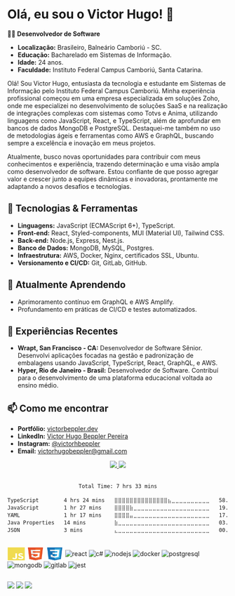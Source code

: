 # Olá, eu sou o Victor Hugo! 👋

👨‍💻 **Desenvolvedor de Software**

- **Localização:** Brasileiro, Balneário Camboriú - SC.
- **Educação:** Bacharelado em Sistemas de Informação.
- **Idade:** 24 anos.
- **Faculdade:** Instituto Federal Campus Camboriú, Santa Catarina.

Olá! Sou Victor Hugo, entusiasta da tecnologia e estudante em Sistemas de Informação pelo Instituto Federal Campus Camboriú. Minha experiência profissional começou em uma empresa especializada em soluções Zoho, onde me especializei no desenvolvimento de soluções SaaS e na realização de integrações complexas com sistemas como Totvs e Anima, utilizando linguagens como JavaScript, React, e TypeScript, além de aprofundar em bancos de dados MongoDB e PostgreSQL. Destaquei-me também no uso de metodologias ágeis e ferramentas como AWS e GraphQL, buscando sempre a excelência e inovação em meus projetos.

Atualmente, busco novas oportunidades para contribuir com meus conhecimentos e experiência, trazendo determinação e uma visão ampla como desenvolvedor de software. Estou confiante de que posso agregar valor e crescer junto a equipes dinâmicas e inovadoras, prontamente me adaptando a novos desafios e tecnologias.

## 🔧 Tecnologias & Ferramentas

- **Linguagens:** JavaScript (ECMAScript 6+), TypeScript.
- **Front-end:** React, Styled-components, MUI (Material UI), Tailwind CSS.
- **Back-end:** Node.js, Express, Nest.js.
- **Banco de Dados:** MongoDB, MySQL, Postgres.
- **Infraestrutura:** AWS, Docker, Nginx, certificados SSL, Ubuntu.
- **Versionamento e CI/CD:** Git, GitLab, GitHub.

## 🌱 Atualmente Aprendendo

- Aprimoramento contínuo em GraphQL e AWS Amplify.
- Profundamento em práticas de CI/CD e testes automatizados.

## 💼 Experiências Recentes

- **Wrapt, San Francisco - CA:** Desenvolvedor de Software Sênior. Desenvolvi aplicações focadas na gestão e padronização de embalagens usando JavaScript, TypeScript, React, GraphQL, e AWS.
- **Hyper, Rio de Janeiro - Brasil:** Desenvolvedor de Software. Contribuí para o desenvolvimento de uma plataforma educacional voltada ao ensino médio.

## 📫 Como me encontrar

- **Portfólio:** [victorbeppler.dev](http://victorbeppler.dev)
- **LinkedIn:** [Victor Hugo Beppler Pereira](https://www.linkedin.com/in/victor-hugo-beppler-pereira-a012a7166/)
- **Instagram:** [@victorhbeppler](https://www.instagram.com/victorhbeppler)
- **Email:** [victorhugobeppler@gmail.com](mailto:victorhugobeppler@gmail.com)




<div align="center">
<a href="https://github.com/victorbeppler">
<img height="180em" src="https://github-readme-stats.vercel.app/api?username=victorbeppler&show_icons=false&theme=dark&include_all_commits=true&count_private=true"/>
<img height="180em" src="https://github-readme-stats.vercel.app/api/top-langs/?username=victorbeppler&layout=compact&langs_count=7&theme=dark"/>
    
##
    
    
<!--START_SECTION:waka-->

```txt
Total Time: 7 hrs 33 mins

TypeScript        4 hrs 24 mins   ⣿⣿⣿⣿⣿⣿⣿⣿⣿⣿⣿⣿⣿⣿⣦⣀⣀⣀⣀⣀⣀⣀⣀⣀⣀   58.29 %
JavaScript        1 hr 27 mins    ⣿⣿⣿⣿⣷⣀⣀⣀⣀⣀⣀⣀⣀⣀⣀⣀⣀⣀⣀⣀⣀⣀⣀⣀⣀   19.23 %
YAML              1 hr 17 mins    ⣿⣿⣿⣿⣤⣀⣀⣀⣀⣀⣀⣀⣀⣀⣀⣀⣀⣀⣀⣀⣀⣀⣀⣀⣀   17.09 %
Java Properties   14 mins         ⣷⣀⣀⣀⣀⣀⣀⣀⣀⣀⣀⣀⣀⣀⣀⣀⣀⣀⣀⣀⣀⣀⣀⣀⣀   03.23 %
JSON              3 mins          ⣄⣀⣀⣀⣀⣀⣀⣀⣀⣀⣀⣀⣀⣀⣀⣀⣀⣀⣀⣀⣀⣀⣀⣀⣀   00.85 %
```

<!--END_SECTION:waka-->

</div>
<div style="display: inline_block"><br>
<img align="center" alt="Js" height="30" width="40" src="https://raw.githubusercontent.com/devicons/devicon/master/icons/javascript/javascript-plain.svg">
<img align="center" alt="HTML" height="30" width="40" src="https://raw.githubusercontent.com/devicons/devicon/master/icons/html5/html5-original.svg">
<img align="center" alt="CSS" height="30" width="40" src="https://raw.githubusercontent.com/devicons/devicon/master/icons/css3/css3-original.svg">
<img align="center" alt="react" height="30" width="40" src="https://cdn.jsdelivr.net/gh/devicons/devicon/icons/react/react-original.svg">
<img align="center" alt="c#" height="30" width="40" src="https://cdn.jsdelivr.net/gh/devicons/devicon/icons/csharp/csharp-original.svg" />
<img align="center" alt="nodejs" height="30" width="40" src="https://cdn.jsdelivr.net/gh/devicons/devicon/icons/nodejs/nodejs-original.svg">
<img align="center" alt="docker" height="30" width="40" src="https://cdn.jsdelivr.net/gh/devicons/devicon/icons/docker/docker-original.svg">
<img align="center" alt="postgresql" height="30" width="40" src="https://cdn.jsdelivr.net/gh/devicons/devicon/icons/postgresql/postgresql-original.svg">
<img align="center" alt="mongodb" height="30" width="40" src="https://cdn.jsdelivr.net/gh/devicons/devicon/icons/mongodb/mongodb-original.svg">
<img align="center" alt="gitlab" height="30" width="40" src="https://cdn.jsdelivr.net/gh/devicons/devicon/icons/gitlab/gitlab-original.svg">
<img align="center" alt="jest" height="30" width="40" src="https://cdn.jsdelivr.net/gh/devicons/devicon/icons/jest/jest-plain.svg">
</div>

##

<div> 
    <a href="https://www.instagram.com/victorhbeppler" target="_blank"><img src="https://img.shields.io/badge/-Instagram-%23E4405F?style=for-the-badge&logo=instagram&logoColor=white" target="_blank"></a>
    <a href = "mailto:victorhugobeppler@gmail.com"><img src="https://img.shields.io/badge/-Gmail-%23333?style=for-the-badge&logo=gmail&logoColor=white" target="_blank"></a>
    <a href="https://www.linkedin.com/in/victor-hugo-beppler-pereira-a012a7166/" target="_blank"><img src="https://img.shields.io/badge/-LinkedIn-%230077B5?style=for-the-badge&logo=linkedin&logoColor=white" target="_blank"></a>    
</div>
